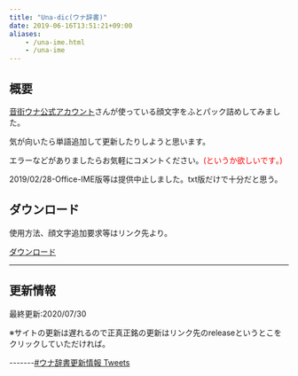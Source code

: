 ```yaml
---
title: "Una-dic(ウナ辞書)"
date: 2019-06-16T13:51:21+09:00
aliases:
    - /una-ime.html
    - /una-ime
---
```

## 概要
[音街ウナ公式アカウント](https://twitter.com/otomachiuna)さんが使っている顔文字をふとパック詰めしてみました。 
 
気が向いたら単語追加して更新したりしようと思います。 

エラーなどがありましたらお気軽にコメントください。<span style="color: #ff0000;">(というか欲しいです｡)</span>

2019/02/28-Office-IME版等は提供中止しました。txt版だけで十分だと思う。  

## ダウンロード

使用方法、顔文字追加要求等はリンク先より。

[ダウンロード](https://github.com/Leies-202/Una-dic/) 
___
## 更新情報
最終更新:2020/07/30

※サイトの更新は遅れるので正真正銘の更新はリンク先のreleaseというとこをクリックしていただければ。

-------[#ウナ辞書更新情報 Tweets](https://twitter.com/hashtag/%E3%82%A6%E3%83%8A%E8%BE%9E%E6%9B%B8%E6%9B%B4%E6%96%B0%E6%83%85%E5%A0%B1)
